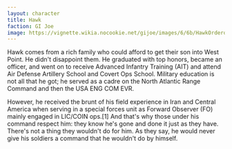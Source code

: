 ```yaml
---
layout: character
title: Hawk
faction: GI Joe
image: https://vignette.wikia.nocookie.net/gijoe/images/6/6b/HawkOrderofBattle.jpg/revision/latest?cb=20140320162742
---
```


Hawk comes from a rich family who could afford to get their son into West Point. He didn't disappoint them. He graduated with top honors, became an officer, and went on to receive Advanced Infantry Training (AIT) and attend Air Defense Artillery School and Covert Ops School. Military education is not all that he got; he served as a cadre on the North Atlantic Range Command and then the USA ENG COM EVR.

However, he received the brunt of his field experience in Iran and Central America when serving in a special forces unit as Forward Observer (FO) mainly engaged in LIC/COIN ops.[1] And that's why those under his command respect him: they know he's gone and done it just as they have. There's not a thing they wouldn't do for him. As they say, he would never give his soldiers a command that he wouldn't do by himself. 